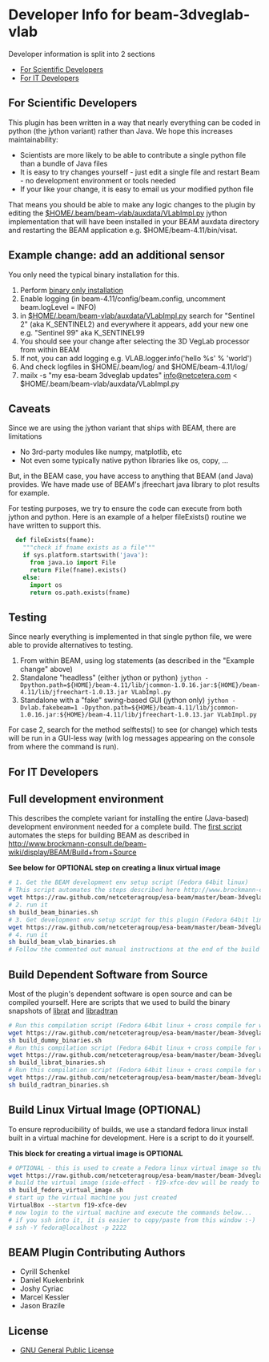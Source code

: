 Developer Info for beam-3dveglab-vlab
=======================================

Developer information is split into 2 sections
* [For Scientific Developers](https://github.com/netceteragroup/esa-beam/blob/master/beam-3dveglab-vlab/README.md#for-scientific-developers-)
* [For IT Developers](https://github.com/netceteragroup/esa-beam/blob/master/beam-3dveglab-vlab/README.md#for-it-developers)

For Scientific Developers 
---------------------------
This plugin has been written in a way that nearly everything can be coded in python (the jython variant) rather than Java. We hope this increases maintainability:

* Scientists are more likely to be able to contribute a single python file than a bundle of Java files
* It is easy to try changes yourself - just edit a single file and restart Beam - no development environment or tools needed
* If your like your change, it is easy to email us your modified python file

That means you should be able to make any logic changes to the plugin by editing the [$HOME/.beam/beam-vlab/auxdata/VLabImpl.py](https://raw.github.com/netceteragroup/esa-beam/master/beam-3dveglab-vlab/src/main/resources/auxdata/VLabImpl.py) jython implementation that will have been installed in your BEAM auxdata directory and restarting the BEAM application e.g. $HOME/beam-4.11/bin/visat. 

Example change: add an additional sensor 
---------------------------
You only need the typical binary installation for this.

1. Perform [binary only installation](https://github.com/netceteragroup/esa-beam#binary-installation)
2. Enable logging (in beam-4.11/config/beam.config, uncomment beam.logLevel = INFO)
3. in [$HOME/.beam/beam-vlab/auxdata/VLabImpl.py]() search for "Sentinel 2" (aka K_SENTINEL2) and everywhere it appears, add your new one e.g. "Sentinel 99" aka K_SENTINEL99
4. You should see your change after selecting the 3D VegLab processor from within BEAM
5. If not, you can add logging e.g. VLAB.logger.info('hello %s' % 'world')
6. And check logfiles in $HOME/.beam/log/ and $HOME/beam-4.11/log/
7. mailx -s "my esa-beam 3dveglab updates" info@netcetera.com < $HOME/.beam/beam-vlab/auxdata/VLabImpl.py

Caveats
---------------------------
Since we are using the jython variant that ships with BEAM, there are limitations
* No 3rd-party modules like numpy, matplotlib, etc
* Not even some typically native python libraries like os, copy, ...

But, in the BEAM case, you have access to anything that BEAM (and Java) provides. We have made use of BEAM's jfreechart java library to plot results for example.

For testing purposes, we try to ensure the code can execute from both jython and python. Here is an example of a helper fileExists() routine we have written to support this.

```python
  def fileExists(fname):
    """check if fname exists as a file"""
    if sys.platform.startswith('java'):
      from java.io import File
      return File(fname).exists()
    else:
      import os
      return os.path.exists(fname)
```

Testing
---------------------------
Since nearly everything is implemented in that single python file, we were able to provide alternatives to testing.

1. From within BEAM, using log statements (as described in the "Example change" above)
2. Standalone "headless" (either jython or python)
```jython -Dpython.path=${HOME}/beam-4.11/lib/jcommon-1.0.16.jar:${HOME}/beam-4.11/lib/jfreechart-1.0.13.jar VLabImpl.py```
3. Standalone with a "fake" swing-based GUI (jython only)
```jython -Dvlab.fakebeam=1 -Dpython.path=${HOME}/beam-4.11/lib/jcommon-1.0.16.jar:${HOME}/beam-4.11/lib/jfreechart-1.0.13.jar VLabImpl.py```

For case 2, search for the method selftests() to see (or change) which tests will be run in a GUI-less way (with log messages appearing on the console from where the command is run).

For IT Developers
---------------------------

Full development environment
------------------------------------------
This describes the complete variant for installing the entire (Java-based) development environment needed for a complete build. The [first script](https://github.com/netceteragroup/esa-beam/blob/master/beam-3dveglab-vlab/src/main/scripts/build_beam_binaries.sh) automates the steps for building BEAM as described in http://www.brockmann-consult.de/beam-wiki/display/BEAM/Build+from+Source

**See below for OPTIONAL step on creating a linux virtual image**

```bash
# 1. Get the BEAM development env setup script (Fedora 64bit linux)
# This script automates the steps described here http://www.brockmann-consult.de/beam-wiki/display/BEAM/Build+from+Source
wget https://raw.github.com/netceteragroup/esa-beam/master/beam-3dveglab-vlab/src/main/scripts/build_beam_binaries.sh 
# 2. run it
sh build_beam_binaries.sh
# 3. Get development env setup script for this plugin (Fedora 64bit linux)
wget https://raw.github.com/netceteragroup/esa-beam/master/beam-3dveglab-vlab/src/main/scripts/build_beam_vlab_binaries.sh
# 4. run it
sh build_beam_vlab_binaries.sh
# Follow the commented out manual instructions at the end of the build script to finish eclipse configuration
```

Build Dependent Software from Source
------------------------------------------
Most of the plugin's dependent software is open source and can be compiled yourself. Here are scripts that we used to build the binary snapshots of [librat](http://www2.geog.ucl.ac.uk/~plewis/bpms/src/lib/) and [libradtran](http://www.libradtran.org/doku.php)

```bash
# Run this compilation script (Fedora 64bit linux + cross compile for win32 )
wget https://raw.github.com/netceteragroup/esa-beam/master/beam-3dveglab-vlab/src/main/scripts/build_dummy_binaries.sh
sh build_dummy_binaries.sh
# Run this compilation script (Fedora 64bit linux + cross compile for win32 )
wget https://raw.github.com/netceteragroup/esa-beam/master/beam-3dveglab-vlab/src/main/scripts/build_librat_binaries.sh
sh build_librat_binaries.sh
# Run this compilation script (Fedora 64bit linux + cross compile for win32 )
wget https://raw.github.com/netceteragroup/esa-beam/master/beam-3dveglab-vlab/src/main/scripts/build_radtran_binaries.sh
sh build_radtran_binaries.sh
```

Build Linux Virtual Image (OPTIONAL)
------------------------------------------
To ensure reproducibility of builds, we use a standard fedora linux install
built in a virtual machine for development. Here is a script to do it yourself.

**This block for creating a virtual image is OPTIONAL**
```bash
# OPTIONAL - this is used to create a Fedora linux virtual image so that you can be sure that the build environment setup script below works unmodified 
wget https://raw.github.com/netceteragroup/esa-beam/master/beam-3dveglab-vlab/src/main/scripts/build_fedora_virtual_image.sh
# build the virtual image (side-effect - f19-xfce-dev will be ready to start in VirtualBox)
sh build_fedora_virtual_image.sh
# start up the virtual machine you just created
VirtualBox --startvm f19-xfce-dev
# now login to the virtual machine and execute the commands below...
# if you ssh into it, it is easier to copy/paste from this window :-)
# ssh -Y fedora@localhost -p 2222

```

BEAM Plugin Contributing Authors
-----------------------------------------
* Cyrill Schenkel
* Daniel Kuekenbrink 
* Joshy Cyriac 
* Marcel Kessler 
* Jason Brazile

License
-----------------------------------------
* [GNU General Public License](http://www.gnu.org/licenses//gpl-3.0-standalone.html)
